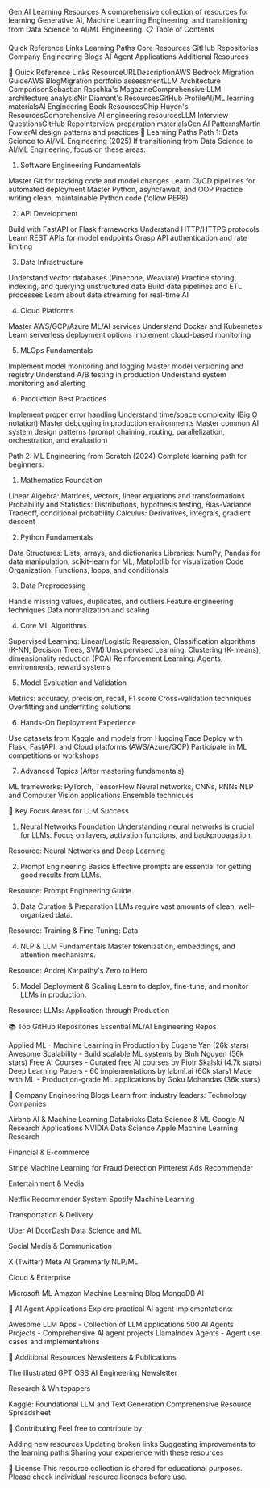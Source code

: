 Gen AI Learning Resources
A comprehensive collection of resources for learning Generative AI, Machine Learning Engineering, and transitioning from Data Science to AI/ML Engineering.
📋 Table of Contents

Quick Reference Links
Learning Paths
Core Resources
GitHub Repositories
Company Engineering Blogs
AI Agent Applications
Additional Resources

🔗 Quick Reference Links
ResourceURLDescriptionAWS Bedrock Migration GuideAWS BlogMigration portfolio assessmentLLM Architecture ComparisonSebastian Raschka's MagazineComprehensive LLM architecture analysisNir Diamant's ResourcesGitHub ProfileAI/ML learning materialsAI Engineering Book ResourcesChip Huyen's ResourcesComprehensive AI engineering resourcesLLM Interview QuestionsGitHub RepoInterview preparation materialsGen AI PatternsMartin FowlerAI design patterns and practices
🚀 Learning Paths
Path 1: Data Science to AI/ML Engineering (2025)
If transitioning from Data Science to AI/ML Engineering, focus on these areas:
1. Software Engineering Fundamentals

Master Git for tracking code and model changes
Learn CI/CD pipelines for automated deployment
Master Python, async/await, and OOP
Practice writing clean, maintainable Python code (follow PEP8)

2. API Development

Build with FastAPI or Flask frameworks
Understand HTTP/HTTPS protocols
Learn REST APIs for model endpoints
Grasp API authentication and rate limiting

3. Data Infrastructure

Understand vector databases (Pinecone, Weaviate)
Practice storing, indexing, and querying unstructured data
Build data pipelines and ETL processes
Learn about data streaming for real-time AI

4. Cloud Platforms

Master AWS/GCP/Azure ML/AI services
Understand Docker and Kubernetes
Learn serverless deployment options
Implement cloud-based monitoring

5. MLOps Fundamentals

Implement model monitoring and logging
Master model versioning and registry
Understand A/B testing in production
Understand system monitoring and alerting

6. Production Best Practices

Implement proper error handling
Understand time/space complexity (Big O notation)
Master debugging in production environments
Master common AI system design patterns (prompt chaining, routing, parallelization, orchestration, and evaluation)

Path 2: ML Engineering from Scratch (2024)
Complete learning path for beginners:
1. Mathematics Foundation

Linear Algebra: Matrices, vectors, linear equations and transformations
Probability and Statistics: Distributions, hypothesis testing, Bias-Variance Tradeoff, conditional probability
Calculus: Derivatives, integrals, gradient descent

2. Python Fundamentals

Data Structures: Lists, arrays, and dictionaries
Libraries: NumPy, Pandas for data manipulation, scikit-learn for ML, Matplotlib for visualization
Code Organization: Functions, loops, and conditionals

3. Data Preprocessing

Handle missing values, duplicates, and outliers
Feature engineering techniques
Data normalization and scaling

4. Core ML Algorithms

Supervised Learning: Linear/Logistic Regression, Classification algorithms (K-NN, Decision Trees, SVM)
Unsupervised Learning: Clustering (K-means), dimensionality reduction (PCA)
Reinforcement Learning: Agents, environments, reward systems

5. Model Evaluation and Validation

Metrics: accuracy, precision, recall, F1 score
Cross-validation techniques
Overfitting and underfitting solutions

6. Hands-On Deployment Experience

Use datasets from Kaggle and models from Hugging Face
Deploy with Flask, FastAPI, and Cloud platforms (AWS/Azure/GCP)
Participate in ML competitions or workshops

7. Advanced Topics (After mastering fundamentals)

ML frameworks: PyTorch, TensorFlow
Neural networks, CNNs, RNNs
NLP and Computer Vision applications
Ensemble techniques

🔑 Key Focus Areas for LLM Success
1. Neural Networks Foundation
Understanding neural networks is crucial for LLMs. Focus on layers, activation functions, and backpropagation.

Resource: Neural Networks and Deep Learning

2. Prompt Engineering Basics
Effective prompts are essential for getting good results from LLMs.

Resource: Prompt Engineering Guide

3. Data Curation & Preparation
LLMs require vast amounts of clean, well-organized data.

Resource: Training & Fine-Tuning: Data

4. NLP & LLM Fundamentals
Master tokenization, embeddings, and attention mechanisms.

Resource: Andrej Karpathy's Zero to Hero

5. Model Deployment & Scaling
Learn to deploy, fine-tune, and monitor LLMs in production.

Resource: LLMs: Application through Production

📚 Top GitHub Repositories
Essential ML/AI Engineering Repos

Applied ML - Machine Learning in Production by Eugene Yan (26k stars)
Awesome Scalability - Build scalable ML systems by Binh Nguyen (56k stars)
Free AI Courses - Curated free AI courses by Piotr Skalski (4.7k stars)
Deep Learning Papers - 60 implementations by labml.ai (60k stars)
Made with ML - Production-grade ML applications by Goku Mohandas (36k stars)

🏢 Company Engineering Blogs
Learn from industry leaders:
Technology Companies

Airbnb AI & Machine Learning
Databricks Data Science & ML
Google AI Research Applications
NVIDIA Data Science
Apple Machine Learning Research

Financial & E-commerce

Stripe Machine Learning for Fraud Detection
Pinterest Ads Recommender

Entertainment & Media

Netflix Recommender System
Spotify Machine Learning

Transportation & Delivery

Uber AI
DoorDash Data Science and ML

Social Media & Communication

X (Twitter)
Meta AI
Grammarly NLP/ML

Cloud & Enterprise

Microsoft ML
Amazon Machine Learning Blog
MongoDB AI

🤖 AI Agent Applications
Explore practical AI agent implementations:

Awesome LLM Apps - Collection of LLM applications
500 AI Agents Projects - Comprehensive AI agent projects
LlamaIndex Agents - Agent use cases and implementations

📖 Additional Resources
Newsletters & Publications

The Illustrated GPT OSS
AI Engineering Newsletter

Research & Whitepapers

Kaggle: Foundational LLM and Text Generation
Comprehensive Resource Spreadsheet

🤝 Contributing
Feel free to contribute by:

Adding new resources
Updating broken links
Suggesting improvements to the learning paths
Sharing your experience with these resources

📄 License
This resource collection is shared for educational purposes. Please check individual resource licenses before use.

